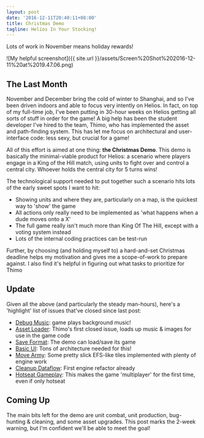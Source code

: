 ```yaml
---
layout: post
date: '2016-12-11T20:40:11+08:00'
title: Christmas Demo
tagline: Helios In Your Stocking!
---
```


Lots of work in November means holiday rewards!

![My helpful screenshot]({{ site.url }}/assets/Screen%20Shot%202016-12-11%20at%2019.47.06.png)

## The Last Month

November and December bring the cold of winter to Shanghai, and so I've been driven indoors and able to focus very intently on Helios. In fact, on top of my full-time job, I've been putting in 30-hour weeks on Helios getting all sorts of stuff in order for the game! A big help has been the student developer I've hired to the team, Thimo, who has implemented the asset and path-finding system. This has let me focus on architectural and user-interface code: less sexy, but crucial for a game!

All of this effort is aimed at one thing: **the Christmas Demo**. This demo is basically the minimal-viable product for Helios: a scenario where players engage in a King of the Hill match, using units to fight over and control a central city. Whoever holds the central city for 5 turns wins! 

The technological support needed to put together such a scenario hits lots of the early sweet spots I want to hit:

- Showing units and where they are, particularly on a map, is the quickest way to 'show' the game
- All actions only really need to be implemented as 'what happens when a dude moves onto a X'
- The full game really isn't much more than King Of The Hill, except with a voting system instead
- Lots of the internal coding practices can be test-run

Further, by choosing (and holding myself to) a hard-and-set Christmas deadline helps my motivation and gives me a scope-of-work to prepare against. I also find it's helpful in figuring out what tasks to prioritize for Thimo

## Update

Given all the above (and particularly the steady man-hours), here's a 'highlight' list of issues that've closed since last post:

- [Debug Music](https://www.github.com/Sewerbird/Helios2400/issues/16): game plays background music!
- [Asset Loader](https://www.github.com/Sewerbird/Helios2400/issues/23): Thimo's first closed issue, loads up music & images for use in the game code
- [Save Format](https://www.github.com/Sewerbird/Helios2400/issues/24): The demo can load/save its game
- [Basic UI](https://www.github.com/Sewerbird/Helios2400/issues/16): Tons of architecture needed for this!
- [Move Army](https://www.github.com/Sewerbird/Helios2400/issues/35): Some pretty slick EFS-like tiles implemented with plenty of engine work
- [Cleanup Dataflow](https://www.github.com/Sewerbird/Helios2400/issues/40): First engine refactor already
- [Hotseat Gameplay](https://www.github.com/Sewerbird/Helios2400/issues/45): This makes the game 'multiplayer' for the first time, even if only hotseat

## Coming Up

The main bits left for the demo are unit combat, unit production, bug-hunting & cleaning, and some asset upgrades. This post marks the 2-week warning, but I'm confident we'll be able to meet the goal!
